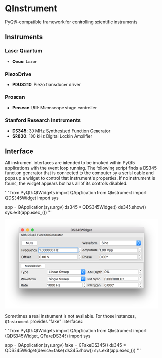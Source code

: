 # QInstrument
PyQt5-compatible framework for controlling scientific instruments

## Instruments

### Laser Quantum
- **Opus**: Laser

### PiezoDrive
- **PDUS210**: Piezo transducer driver

### Proscan
- **Proscan II/III**: Microscope stage controller

### Stanford Research Instruments
- **DS345**: 30 MHz Synthesized Function Generator
- **SR830**: 100 kHz Digital Lockin Amplifier

## Interface
All instrument interfaces are intended to be invoked within
PyQt5 applications with the event loop running.
The following script finds a DS345 function generator that
is connected to the computer by a serial cable and pops up
a widget to control that instrument's properties. If no instrument
is found, the widget appears but has all of its controls disabled.

'''
from PyQt5.QtWidgets import QApplication
from QInstrument import QDS345Widget
import sys

app = QApplication(sys.argv)
ds345 = QDS345Widget()
ds345.show()
sys.exit(app.exec_())
'''

![DS345 Widget](/docs/QDS345Widget.png)

Sometimes a real instrument is not available. For those instances,
`QInstrument` provides "fake" interfaces:

'''
from PyQt5.QtWidgets import QApplication
from QInstrument import (QDS345Widget, QFakeDS345)
import sys

app = QApplication(sys.argv)
fake = QFakeDS345()
ds345 = QDS345Widget(device=fake)
ds345.show()
sys.exit(app.exec_())
'''
